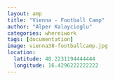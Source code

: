 ```yaml
---
layout: amp
title: "Vienna - Football Camp"
author: "Alper Kalaycioglu"
categories: whereiwork
tags: [documentation]
image: vienna38-footballcamp.jpg
location:
  latitude: 48.2231194444444
  longitude: 16.4296222222222
---
```

